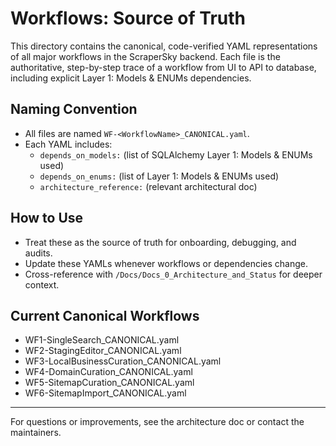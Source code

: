 # Workflows: Source of Truth

This directory contains the canonical, code-verified YAML representations of all major workflows in the ScraperSky backend. Each file is the authoritative, step-by-step trace of a workflow from UI to API to database, including explicit Layer 1: Models & ENUMs dependencies.

## Naming Convention

- All files are named `WF-<WorkflowName>_CANONICAL.yaml`.
- Each YAML includes:
  - `depends_on_models:` (list of SQLAlchemy Layer 1: Models & ENUMs used)
  - `depends_on_enums:` (list of Layer 1: Models & ENUMs used)
  - `architecture_reference:` (relevant architectural doc)

## How to Use

- Treat these as the source of truth for onboarding, debugging, and audits.
- Update these YAMLs whenever workflows or dependencies change.
- Cross-reference with `/Docs/Docs_0_Architecture_and_Status` for deeper context.

## Current Canonical Workflows

- WF1-SingleSearch_CANONICAL.yaml
- WF2-StagingEditor_CANONICAL.yaml
- WF3-LocalBusinessCuration_CANONICAL.yaml
- WF4-DomainCuration_CANONICAL.yaml
- WF5-SitemapCuration_CANONICAL.yaml
- WF6-SitemapImport_CANONICAL.yaml

---

For questions or improvements, see the architecture doc or contact the maintainers.

